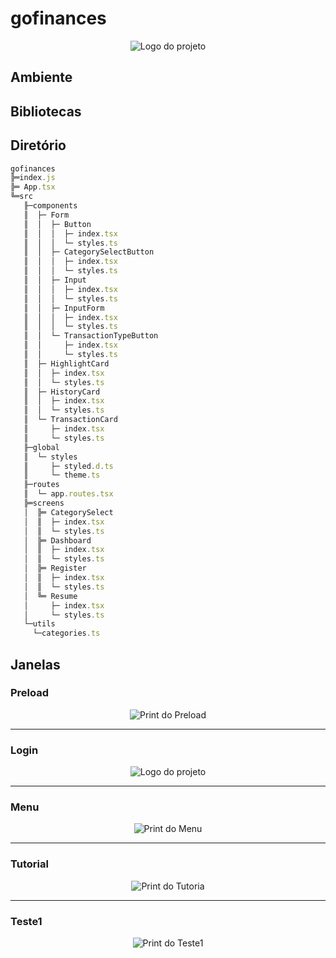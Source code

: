 # gofinances

<p align="center">
 <img alt="Logo do projeto" src="https://github.com/fernandoheusi/TesteSensores/blob/main/android/app/src/main/res/mipmap-xxxhdpi/ic_launcher.png?raw=true"/>
<p />

## Ambiente


## Bibliotecas


## Diretório
```javascript
gofinances
╠═index.js
╠═ App.tsx
╚═src
   ╟─components
   ║  ├─ Form
   ║  │  ├─ Button
   ║  │  │  ├─ index.tsx
   ║  │  │  └─ styles.ts 
   ║  │  ├─ CategorySelectButton
   ║  │  │  ├─ index.tsx
   ║  │  │  └─ styles.ts 
   ║  │  ├─ Input
   ║  │  │  ├─ index.tsx
   ║  │  │  └─ styles.ts 
   ║  │  ├─ InputForm
   ║  │  │  ├─ index.tsx
   ║  │  │  └─ styles.ts 
   ║  │  └─ TransactionTypeButton
   ║  │     ├─ index.tsx
   ║  │     └─ styles.ts 
   ║  ├─ HighlightCard
   ║  │  ├─ index.tsx
   ║  │  └─ styles.ts
   ║  ├─ HistoryCard
   ║  │  ├─ index.tsx
   ║  │  └─ styles.ts
   ║  └─ TransactionCard
   ║     ├─ index.tsx
   ║     └─ styles.ts
   ╟─global
   ║  └─ styles
   ║     ├─ styled.d.ts
   ║     └─ theme.ts
   ╟─routes
   ║  └─ app.routes.tsx
   ╠═screens
   │  ╠═ CategorySelect
   │  ║  ├─ index.tsx
   │  ║  └─ styles.ts
   │  ╠═ Dashboard
   │  ║  ├─ index.tsx
   │  ║  └─ styles.ts
   │  ╠═ Register
   │  ║  ├─ index.tsx
   │  ║  └─ styles.ts
   │  ╚═ Resume
   │     ├─ index.tsx
   │     └─ styles.ts
   └─utils
     └─categories.ts
```
## Janelas
   
### Preload

<p align="center">
 <img alt="Print do Preload" src="https://github.com/fernandoheusi/TesteSensores/blob/main/prints/Preload.PNG?raw=true"/>
<p />

---

### Login

<p align="center">
 <img alt="Logo do projeto" src="https://github.com/fernandoheusi/TesteSensores/blob/main/prints/Login.PNG?raw=true"/>
<p />

---

### Menu

<p align="center">
 <img alt="Print do Menu" src="https://github.com/fernandoheusi/TesteSensores/blob/main/prints/Menu.PNG?raw=true"/>
<p />

---

### Tutorial

<p align="center">
 <img alt="Print do Tutoria" src="https://github.com/fernandoheusi/TesteSensores/blob/main/prints/Tutorial.PNG?raw=true"/>
<p />

---

### Teste1

<p align="center">
 <img alt="Print do Teste1" src="https://github.com/fernandoheusi/TesteSensores/blob/main/prints/Teste1.PNG?raw=true"/>
<p />

 

